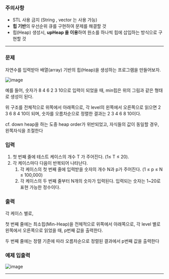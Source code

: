 ### 주의사항

- STL 사용 금지 (String , vector 는 사용 가능)
- **힙 기반**의 우선순위 큐를 구현하여 문제를 해결할 것
- 힙(Heap) 생성시, **upHeap 을 이용**하여 원소를 하나씩 힙에 삽입하는 방식으로 구현할 것

---

### 문제

자연수를 입력받아 배열(array) 기반의 힙(Heap)을 생성하는 프로그램을 만들어보자.

![image](https://github.com/pastjung/DataStructure/assets/87860163/3b3fb8f9-685a-4633-a1dd-ed8a685f57cc)


예를 들어, 숫자가 8 4 6 2 3 10으로 입력이 되었을 때, min힙은 위의 그림과 같은 형태로 생성이 된다.

위 구조를 전체적으로 위쪽에서 아래쪽으로, 각 level의 왼쪽에서 오른쪽으로 읽으면 2 3 6 8 4 10이 되며, 숫자를 오름차순으로 정렬한 결과는 2 3 4 6 8 10이다.

cf. down heap을 하는 도중 heap order가 위반되었고, 자식들의 값이 동일할 경우, 왼쪽자식을 조절한다

### 입력

1. 첫 번째 줄에 테스트 케이스의 개수 T 가 주어진다. (1≤ T ≤ 20).
2. 각 케이스마다 다음이 반복되어 나타난다.
    1. 각 케이스의 첫 번째 줄에 입력받을 숫자의 개수 N과 p가 주어진다. 
    (1 ≤ p ≤ N ≤ 100,000)
    2. 각 케이스의 두 번째 줄부터 N개의 숫자가 입력된다. 입력되는 숫자는 1~20로 표현 가능한 정수이다.

### 출력

각 케이스 별로,

첫 번째 줄에는 최소힙(Min-Heap)을 전체적으로 위쪽에서 아래쪽으로, 각 level 별로 왼쪽에서 오른쪽으로 읽었을 때, p번째 값을 출력한다.

두 번째 줄에는 정렬 기준에 따라 오름차순으로 정렬된 결과에서 p번째 값을 출력한다

### 예제 입출력

![image](https://github.com/pastjung/DataStructure/assets/87860163/12cf0f79-9a05-4696-a022-9f8177544a3b)


---
